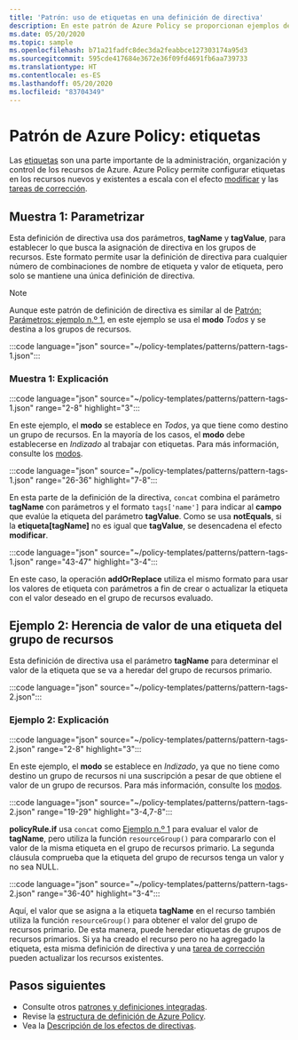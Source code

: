 ```yaml
---
title: 'Patrón: uso de etiquetas en una definición de directiva'
description: En este patrón de Azure Policy se proporcionan ejemplos de cómo agregar etiquetas con parámetros o heredar etiquetas de un grupo de recursos en una definición de directiva.
ms.date: 05/20/2020
ms.topic: sample
ms.openlocfilehash: b71a21fadfc8dec3da2feabbce127303174a95d3
ms.sourcegitcommit: 595cde417684e3672e36f09fd4691fb6aa739733
ms.translationtype: HT
ms.contentlocale: es-ES
ms.lasthandoff: 05/20/2020
ms.locfileid: "83704349"
---
```

# <a name="azure-policy-pattern-tags"></a>Patrón de Azure Policy: etiquetas

Las [etiquetas](../../..//azure-resource-manager/management/tag-resources.md) son una parte importante de la administración, organización y control de los recursos de Azure. Azure Policy permite configurar etiquetas en los recursos nuevos y existentes a escala con el efecto [modificar](../concepts/effects.md#modify) y las [tareas de corrección](../how-to/remediate-resources.md).

## <a name="sample-1-parameterize-tags"></a>Muestra 1: Parametrizar

Esta definición de directiva usa dos parámetros, **tagName** y **tagValue**, para establecer lo que busca la asignación de directiva en los grupos de recursos. Este formato permite usar la definición de directiva para cualquier número de combinaciones de nombre de etiqueta y valor de etiqueta, pero solo se mantiene una única definición de directiva.

> [!NOTE]
> Aunque este patrón de definición de directiva es similar al de [Patrón: Parámetros: ejemplo n.º 1](./pattern-parameters.md#sample-1-string-parameters), en este ejemplo se usa el **modo** _Todos_ y se destina a los grupos de recursos.

:::code language="json" source="~/policy-templates/patterns/pattern-tags-1.json":::

### <a name="sample-1-explanation"></a>Muestra 1: Explicación

:::code language="json" source="~/policy-templates/patterns/pattern-tags-1.json" range="2-8" highlight="3":::

En este ejemplo, el **modo** se establece en _Todos_, ya que tiene como destino un grupo de recursos. En la mayoría de los casos, el **modo** debe establecerse en _Indizado_ al trabajar con etiquetas. Para más información, consulte los [modos](../concepts/definition-structure.md#resource-manager-modes).

:::code language="json" source="~/policy-templates/patterns/pattern-tags-1.json" range="26-36" highlight="7-8":::

En esta parte de la definición de la directiva, `concat` combina el parámetro **tagName** con parámetros y el formato `tags['name']` para indicar al **campo** que evalúe la etiqueta del parámetro **tagValue**.
Como se usa **notEquals**, si la **etiqueta\[tagName\]** no es igual que **tagValue**, se desencadena el efecto **modificar**.

:::code language="json" source="~/policy-templates/patterns/pattern-tags-1.json" range="43-47" highlight="3-4":::

En este caso, la operación **addOrReplace** utiliza el mismo formato para usar los valores de etiqueta con parámetros a fin de crear o actualizar la etiqueta con el valor deseado en el grupo de recursos evaluado.

## <a name="sample-2-inherit-tag-value-from-resource-group"></a>Ejemplo 2: Herencia de valor de una etiqueta del grupo de recursos

Esta definición de directiva usa el parámetro **tagName** para determinar el valor de la etiqueta que se va a heredar del grupo de recursos primario.

:::code language="json" source="~/policy-templates/patterns/pattern-tags-2.json":::

### <a name="sample-2-explanation"></a>Ejemplo 2: Explicación

:::code language="json" source="~/policy-templates/patterns/pattern-tags-2.json" range="2-8" highlight="3":::

En este ejemplo, el **modo** se establece en _Indizado_, ya que no tiene como destino un grupo de recursos ni una suscripción a pesar de que obtiene el valor de un grupo de recursos. Para más información, consulte los [modos](../concepts/definition-structure.md#resource-manager-modes).

:::code language="json" source="~/policy-templates/patterns/pattern-tags-2.json" range="19-29" highlight="3-4,7-8":::

**policyRule.if** usa `concat` como [Ejemplo n.º 1](#sample-1-parameterize-tags) para evaluar el valor de **tagName**, pero utiliza la función `resourceGroup()` para compararlo con el valor de la misma etiqueta en el grupo de recursos primario. La segunda cláusula comprueba que la etiqueta del grupo de recursos tenga un valor y no sea NULL.

:::code language="json" source="~/policy-templates/patterns/pattern-tags-2.json" range="36-40" highlight="3-4":::

Aquí, el valor que se asigna a la etiqueta **tagName** en el recurso también utiliza la función `resourceGroup()` para obtener el valor del grupo de recursos primario. De esta manera, puede heredar etiquetas de grupos de recursos primarios. Si ya ha creado el recurso pero no ha agregado la etiqueta, esta misma definición de directiva y una [tarea de corrección](../how-to/remediate-resources.md) pueden actualizar los recursos existentes.

## <a name="next-steps"></a>Pasos siguientes

- Consulte otros [patrones y definiciones integradas](./index.md).
- Revise la [estructura de definición de Azure Policy](../concepts/definition-structure.md).
- Vea la [Descripción de los efectos de directivas](../concepts/effects.md).